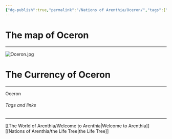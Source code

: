 ```yaml
---
{"dg-publish":true,"permalink":"/Nations of Arenthia/Oceron/","tags":["Arenthia","Oceron"]}
---
```


# The map of Oceron
---
![Oceron.jpg](/img/user/Images/Oceron.jpg)

# The Currency of Oceron
---
Oceron 




###### Tags and links
---
[[The World of Arenthia/Welcome to Arenthia\|Welcome to Arenthia]]
[[Nations of Arenthia/the Life Tree\|the Life Tree]]
